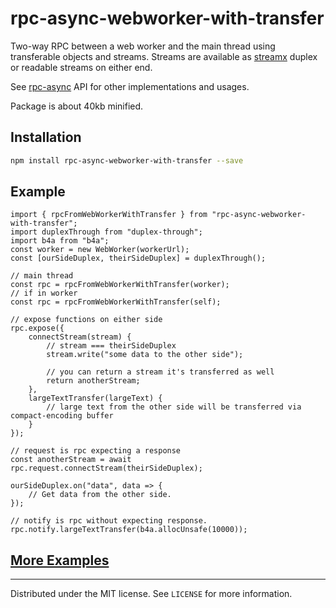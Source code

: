 # rpc-async-webworker-with-transfer

Two-way RPC between a web worker and the main thread using transferable objects and streams. Streams are available as [streamx](https://github.com/mafintosh/streamx) duplex or readable streams on either end.

See [rpc-async](https://github.com/mablay/rpc-async) API for other implementations and usages.

Package is about 40kb minified.

## Installation

```sh
npm install rpc-async-webworker-with-transfer --save
```

## Example

```ecmascript 6
import { rpcFromWebWorkerWithTransfer } from "rpc-async-webworker-with-transfer";
import duplexThrough from "duplex-through";
import b4a from "b4a";
const worker = new WebWorker(workerUrl);
const [ourSideDuplex, theirSideDuplex] = duplexThrough();

// main thread
const rpc = rpcFromWebWorkerWithTransfer(worker);
// if in worker
const rpc = rpcFromWebWorkerWithTransfer(self);

// expose functions on either side
rpc.expose({
    connectStream(stream) {
        // stream === theirSideDuplex
        stream.write("some data to the other side");
        
        // you can return a stream it's transferred as well
        return anotherStream;
    },
    largeTextTransfer(largeText) {
        // large text from the other side will be transferred via compact-encoding buffer
    }
});

// request is rpc expecting a response
const anotherStream = await rpc.request.connectStream(theirSideDuplex);

ourSideDuplex.on("data", data => {
    // Get data from the other side.
});

// notify is rpc without expecting response.
rpc.notify.largeTextTransfer(b4a.allocUnsafe(10000));

```

## [More Examples](./examples.md)

---

Distributed under the MIT license. See ``LICENSE`` for more information.